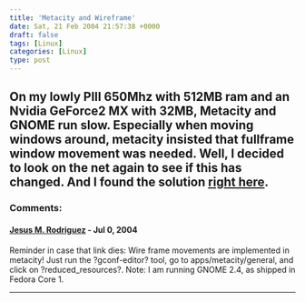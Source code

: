 ```yaml
---
title: 'Metacity and Wireframe'
date: Sat, 21 Feb 2004 21:57:38 +0000
draft: false
tags: [Linux]
categories: [Linux]
type: post
---
```


On my lowly PIII 650Mhz with 512MB ram and an Nvidia GeForce2 MX with 32MB, Metacity and GNOME run slow. Especially when moving windows around, metacity insisted that fullframe window movement was needed. Well, I decided to look on the net again to see if this has changed. And I found the solution [right here](http://wiki.chad.org/wiki.pl?MetacityWireframeDiscussion).
---
### Comments:
#### [Jesus M. Rodriguez]( "jmrodri@nc.rr.com") - <time datetime="2004-07-04 22:19:07">Jul 0, 2004</time>

Reminder in case that link dies: Wire frame movements are implemented in metacity! Just run the ?gconf-editor? tool, go to apps/metacity/general, and click on ?reduced\_resources?. Note: I am running GNOME 2.4, as shipped in Fedora Core 1.
<hr />
